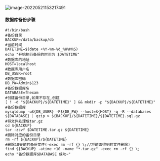 ![image-20220521153217491](C:\Users\lzh\AppData\Roaming\Typora\typora-user-images\image-20220521153217491.png)

#### 数据库备份步骤

```
#!/bin/bash
#备份目录
BACKUP=/data/backup/db
#当前时间
DATETIME=$(date +%Y-%m-%d_%H%M%S)
echo "开始执行备份的时间为 $DATETIME"
#数据库的地址
HOST=localhost
#数据库用户名
DB_USER=root
#数据库密码
DB_PW=Admin$123
#备份数据库名
DATABASE=fhexam
#创建备份目录,如果不存在,创建
[ ! -d "${BACKUP}/${DATETIME}" ] && mkdir -p "${BACKUP}/${DATETIME}"
#备份数据库
mysqldump -u${DB_USER} -P${DB_PW} --host=${HOST} -q -R --databases ${DATABASE} | gzip > ${BACKUP}/${DATETIME}/${DATETIME}.sql.gz
#将文件处理成tar.gz
cd ${BACKUP} 
tar -zcvf $DATETIME.tar.gz ${DATETIME}
#删除对应的备份目录
rm -rf ${BACKUP}/${DATETIME}
#删除10天前的备份文件(-exec rm -rf {} \;//将前面得到的文件删除)
find ${BACKUP} -atime +10 -name "*.tar.gz" -exec rm -rf {} \;
echo "备份数据库$DATABASE 成功~"
```

